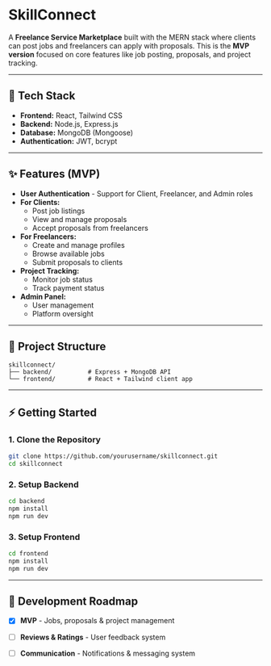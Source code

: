 # SkillConnect

A **Freelance Service Marketplace** built with the MERN stack where clients can post jobs and freelancers can apply with proposals. This is the **MVP version** focused on core features like job posting, proposals, and project tracking.

---

## 🚀 Tech Stack

- **Frontend:** React, Tailwind CSS
- **Backend:** Node.js, Express.js
- **Database:** MongoDB (Mongoose)
- **Authentication:** JWT, bcrypt

---

## ✨ Features (MVP)

- **User Authentication** - Support for Client, Freelancer, and Admin roles
- **For Clients:**
  - Post job listings
  - View and manage proposals
  - Accept proposals from freelancers
- **For Freelancers:**
  - Create and manage profiles
  - Browse available jobs
  - Submit proposals to clients
- **Project Tracking:**
  - Monitor job status
  - Track payment status
- **Admin Panel:**
  - User management
  - Platform oversight

---

## 📂 Project Structure

```
skillconnect/
├── backend/          # Express + MongoDB API
└── frontend/         # React + Tailwind client app
```

---

## ⚡ Getting Started

### 1. Clone the Repository

```bash
git clone https://github.com/yourusername/skillconnect.git
cd skillconnect
```

### 2. Setup Backend

```bash
cd backend
npm install
npm run dev
```

### 3. Setup Frontend

```bash
cd frontend
npm install
npm run dev
```

---

## 📌 Development Roadmap

- [x] **MVP** - Jobs, proposals & project management
- [ ] **Reviews & Ratings** - User feedback system
- [ ] **Communication** - Notifications & messaging system

